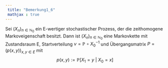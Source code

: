 ```yaml
---
 title: "Bemerkung1_6"
 mathjax : true
---
```

Sei $(X_{n})_{n \in \mathbb{N}_{0}}$ ein E-wertiger stochastischer
Prozess, der die zeithomogene Markoveigenschaft besitzt. Dann ist
$(X_{n})_{n \in \mathbb{N}_{0}}$ eine Markovkette mit Zustandsraum E,
Startverteilung $\nu = \mathbb{P} \circ {X_{0}}^{-1}$ und
Übergangsmatrix $P =(p(x,y))_{x,y \in E}$ mit
$$p(x,y) := \mathbb{P}[X_{1} = y \: | \: X_{0} = x]$$
